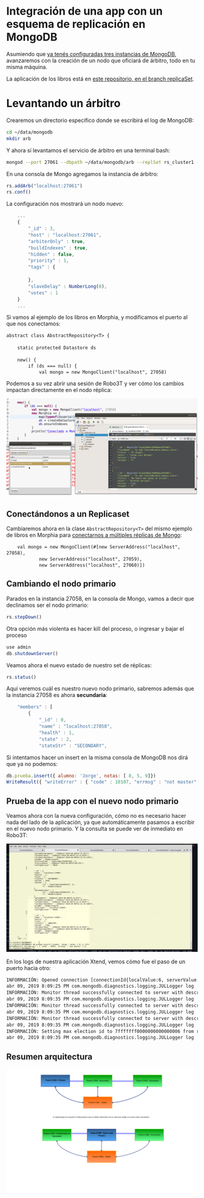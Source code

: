 # Integración de una app con un esquema de replicación en MongoDB

Asumiendo que [ya tenés configuradas tres instancias de MongoDB](./replicacionTaller.md), avanzaremos con la creación de un nodo que oficiará de árbitro, todo en tu misma máquina.

La aplicación de los libros está en [este repositorio, en el branch replicaSet](https://github.com/uqbar-project/eg-libros-morphia/tree/replicaSet).

# Levantando un árbitro

Crearemos un directorio específico donde se escribirá el log de MongoDB:

```bash
cd ~/data/mongodb
mkdir arb
```

Y ahora sí levantamos el servicio de árbitro en una terminal bash:

```bash
mongod --port 27061 --dbpath ~/data/mongodb/arb --replSet rs_cluster1 --bind_ip "localhost"
```

En una consola de Mongo agregamos la instancia de árbitro:

```js
rs.addArb("localhost:27061")
rs.conf()
```

La configuración nos mostrará un nodo nuevo:

```js
    ...
    {
        "_id" : 3,
        "host" : "localhost:27061",
        "arbiterOnly" : true,
        "buildIndexes" : true,
        "hidden" : false,
        "priority" : 1,
        "tags" : {
            
        },
        "slaveDelay" : NumberLong(0),
        "votes" : 1
    }
    ...
```

Si vamos al ejemplo de los libros en Morphia, y modificamos el puerto al que nos conectamos:

```xtend
abstract class AbstractRepository<T> {

	static protected Datastore ds

	new() {
		if (ds === null) {
			val mongo = new MongoClient("localhost", 27058)
```

Podemos a su vez abrir una sesión de Robo3T y ver cómo los cambios impactan directamente en el nodo réplica:

![](../../images/replicacionMongoApp.gif)

## Conectándonos a un Replicaset

Cambiaremos ahora en la clase `AbstractRepository<T>` del mismo ejemplo de libros en Morphia para [conectarnos a múltiples réplicas de Mongo](https://github.com/uqbar-project/eg-libros-morphia/blob/replicaSet/src/main/java/ar/edu/librosMorphia/repos/AbstractRepository.xtend#L20):

```xtend
    val mongo = new MongoClient(#[new ServerAddress("localhost", 27058),
            new ServerAddress("localhost", 27059),
            new ServerAddress("localhost", 27060)])
```

## Cambiando el nodo primario

Parados en la instancia 27058, en la consola de Mongo, vamos a decir que declinamos ser el nodo primario:

```js
rs.stepDown()
```

Otra opción más violenta es hacer kill del proceso, o ingresar y bajar el proceso

```js
use admin
db.shutdownServer()
```

Veamos ahora el nuevo estado de nuestro set de réplicas:

```js
rs.status()
```

Aquí veremos cuál es nuestro nuevo nodo primario, sabremos además que la instancia 27058 es ahora **secundaria**:

```js
	"members" : [
		{
			"_id" : 0,
			"name" : "localhost:27058",
			"health" : 1,
			"state" : 2,
			"stateStr" : "SECONDARY",
```

Si intentamos hacer un insert en la misma consola de MongoDB nos dirá que ya no podemos:

```js
db.prueba.insert({ alumno: 'Jorge', notas: [ 8, 5, 9]})
WriteResult({ "writeError" : { "code" : 10107, "errmsg" : "not master" } })
```

## Prueba de la app con el nuevo nodo primario

Veamos ahora con la nueva configuración, cómo no es necesario hacer nada del lado de la aplicación, ya que automáticamente pasamos a escribir en el nuevo nodo primario. Y la consulta se puede ver de inmediato en Robo3T:

![](../../images/replicacionMongoApp2.gif)

En los logs de nuestra aplicación Xtend, vemos cómo fue el paso de un puerto hacia otro:

```bash
INFORMACIÓN: Opened connection [connectionId{localValue:6, serverValue:26}] to localhost:27058
abr 09, 2019 8:09:25 PM com.mongodb.diagnostics.logging.JULLogger log
INFORMACIÓN: Monitor thread successfully connected to server with description ServerDescription{address=localhost:27058, type=REPLICA_SET_SECONDARY, state=CONNECTED, ok=true, version=ServerVersion{versionList=[3, 4, 13]}, minWireVersion=0, maxWireVersion=5, maxDocumentSize=16777216, logicalSessionTimeoutMinutes=null, roundTripTimeNanos=1664149, setName='rs_cluster1', canonicalAddress=localhost:27058, hosts=[localhost:27058, localhost:27059, localhost:27060], passives=[], arbiters=[localhost:27061], primary='null', tagSet=TagSet{[]}, electionId=null, setVersion=78635, lastWriteDate=Tue Apr 09 20:09:14 ART 2019, lastUpdateTimeNanos=42914275494951}
abr 09, 2019 8:09:35 PM com.mongodb.diagnostics.logging.JULLogger log
INFORMACIÓN: Monitor thread successfully connected to server with description ServerDescription{address=localhost:27059, type=REPLICA_SET_PRIMARY, state=CONNECTED, ok=true, version=ServerVersion{versionList=[3, 4, 13]}, minWireVersion=0, maxWireVersion=5, maxDocumentSize=16777216, logicalSessionTimeoutMinutes=null, roundTripTimeNanos=1831553, setName='rs_cluster1', canonicalAddress=localhost:27059, hosts=[localhost:27058, localhost:27059, localhost:27060], passives=[], arbiters=[localhost:27061], primary='localhost:27059', tagSet=TagSet{[]}, electionId=7fffffff0000000000000006, setVersion=78635, lastWriteDate=Tue Apr 09 20:09:27 ART 2019, lastUpdateTimeNanos=42924271875835}
abr 09, 2019 8:09:35 PM com.mongodb.diagnostics.logging.JULLogger log
INFORMACIÓN: Monitor thread successfully connected to server with description ServerDescription{address=localhost:27060, type=REPLICA_SET_SECONDARY, state=CONNECTED, ok=true, version=ServerVersion{versionList=[3, 4, 13]}, minWireVersion=0, maxWireVersion=5, maxDocumentSize=16777216, logicalSessionTimeoutMinutes=null, roundTripTimeNanos=1875800, setName='rs_cluster1', canonicalAddress=localhost:27060, hosts=[localhost:27058, localhost:27059, localhost:27060], passives=[], arbiters=[localhost:27061], primary='localhost:27059', tagSet=TagSet{[]}, electionId=null, setVersion=78635, lastWriteDate=Tue Apr 09 20:09:27 ART 2019, lastUpdateTimeNanos=42924273293450}
abr 09, 2019 8:09:35 PM com.mongodb.diagnostics.logging.JULLogger log
INFORMACIÓN: Setting max election id to 7fffffff0000000000000006 from replica set primary localhost:27059
abr 09, 2019 8:09:35 PM com.mongodb.diagnostics.logging.JULLogger log
```

## Resumen arquitectura

![](../../images/replicaSetMongoDBApp.png)